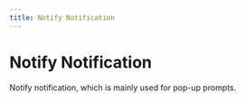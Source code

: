 ```yaml
---
title: Notify Notification
---
```


# Notify Notification

<div>Notify notification, which is mainly used for pop-up prompts.</div>
